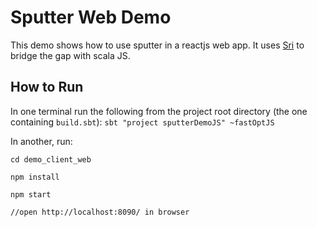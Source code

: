 # Sputter Web Demo
This demo shows how to use sputter in a reactjs web app. It uses
[Sri](https://github.com/chandu0101/sri) to bridge the gap with 
scala JS. 

## How to Run 
In one terminal run the following from the project root directory (the 
one containing `build.sbt`): `sbt "project sputterDemoJS" ~fastOptJS`

In another, run:

```
cd demo_client_web

npm install

npm start

//open http://localhost:8090/ in browser

```
